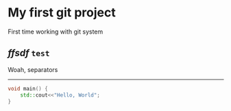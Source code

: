 # My first git project
First time working with git system

_ffsdf_
`test`
---
Woah, separators

---
```c++
void main() {
    std::cout<<"Hello, World";
}
```